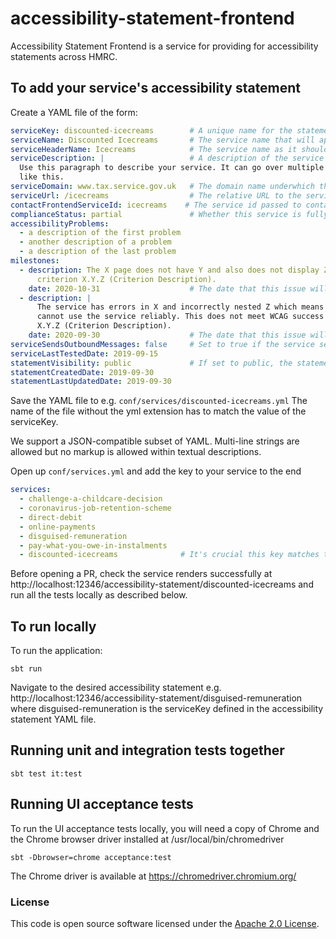 # accessibility-statement-frontend

Accessibility Statement Frontend is a service for providing for accessibility statements across HMRC.

## To add your service's accessibility statement

Create a YAML file of the form:

```yaml
serviceKey: discounted-icecreams        # A unique name for the statement used for routing e.g. https://www.tax.service.gov.uk/accessibility-statement/discounted-icecreams
serviceName: Discounted Icecreams       # The service name that will appear in the title of the accessibility statement
serviceHeaderName: Icecreams            # The service name as it should appear in the grey Gov.UK header bar
serviceDescription: |                   # A description of the service
  Use this paragraph to describe your service. It can go over multiple lines
  like this.
serviceDomain: www.tax.service.gov.uk   # The domain name underwhich this service exists (exclude the https:// and the path)
serviceUrl: /icecreams                  # The relative URL to the service (omitting www.tax.service.gov.uk)
contactFrontendServiceId: icecreams    # The service id passed to contact-frontend and hmrc-deskpro
complianceStatus: partial               # Whether this service is fully or partially compliant
accessibilityProblems:
  - a description of the first problem
  - another description of a problem
  - a description of the last problem
milestones:
  - description: The X page does not have Y and also does not display Z. This doesn't meet WCAG success
      criterion X.Y.Z (Criterion Description).
    date: 2020-10-31                    # The date that this issue will be fixed by
  - description: |
      The service has errors in X and incorrectly nested Z which means assistive technologies
      cannot use the service reliably. This does not meet WCAG success criterion
      X.Y.Z (Criterion Description).
    date: 2020-09-30                    # The date that this issue will be fixed by
serviceSendsOutboundMessages: false     # Set to true if the service sends or asks for documents from service users
serviceLastTestedDate: 2019-09-15
statementVisibility: public             # If set to public, the statement will be visible in production
statementCreatedDate: 2019-09-30
statementLastUpdatedDate: 2019-09-30
```

Save the YAML file to e.g. `conf/services/discounted-icecreams.yml` The name of the file without the yml extension 
has to match the value of the serviceKey.

We support a JSON-compatible subset of YAML. Multi-line strings are allowed but no markup is allowed within
 textual descriptions.

Open up `conf/services.yml` and add the key to your service to the end

```yaml
services:
  - challenge-a-childcare-decision
  - coronavirus-job-retention-scheme
  - direct-debit
  - online-payments
  - disguised-remuneration
  - pay-what-you-owe-in-instalments
  - discounted-icecreams              # It's crucial this key matches the serviceKey in your service's statement YAML file
``` 

Before opening a PR, check the service renders successfully at http://localhost:12346/accessibility-statement/discounted-icecreams
and run all the tests locally as described below.

## To run locally

To run the application:
```
sbt run
```

Navigate to the desired accessibility statement e.g. http://localhost:12346/accessibility-statement/disguised-remuneration
where disguised-remuneration is the serviceKey defined in the accessibility statement YAML file.

## Running unit and integration tests together

```
sbt test it:test
```

## Running UI acceptance tests

To run the UI acceptance tests locally, you will need a copy of Chrome
and the Chrome browser driver installed at /usr/local/bin/chromedriver
```
sbt -Dbrowser=chrome acceptance:test
```

The Chrome driver is available at https://chromedriver.chromium.org/

### License

This code is open source software licensed under the [Apache 2.0 License]("http://www.apache.org/licenses/LICENSE-2.0.html").
 